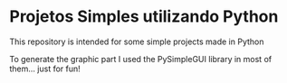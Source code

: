 # Projetos Simples utilizando Python
This repository is intended for some simple projects made in Python

To generate the graphic part I used the PySimpleGUI library in most of them... just for fun!
